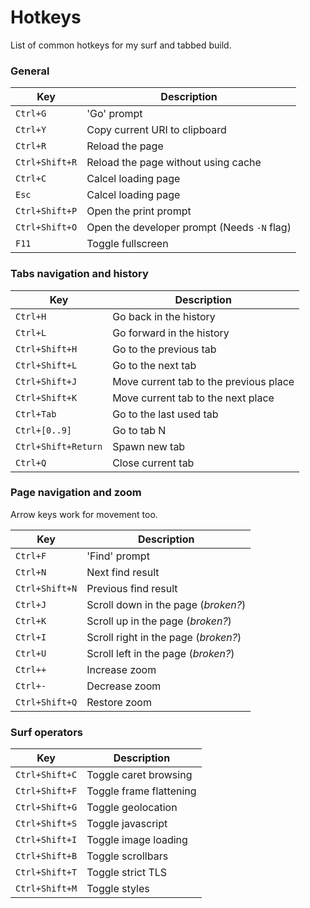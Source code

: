# Hotkeys
List of common hotkeys for my surf and tabbed build.


### General
Key             | Description
----------------|--------------------
`Ctrl+G`        | 'Go' prompt
`Ctrl+Y`        | Copy current URI to clipboard
`Ctrl+R`        | Reload the page
`Ctrl+Shift+R`  | Reload the page without using cache
`Ctrl+C`        | Calcel loading page
`Esc`           | Calcel loading page
`Ctrl+Shift+P`  | Open the print prompt
`Ctrl+Shift+O`  | Open the developer prompt (Needs `-N` flag)
`F11`           | Toggle fullscreen

### Tabs navigation and history
Key                 | Description
--------------------|--------------------
`Ctrl+H`            | Go back in the history
`Ctrl+L`            | Go forward in the history
`Ctrl+Shift+H`      | Go to the previous tab
`Ctrl+Shift+L`      | Go to the next tab
`Ctrl+Shift+J`      | Move current tab to the previous place
`Ctrl+Shift+K`      | Move current tab to the next place
`Ctrl+Tab`          | Go to the last used tab
`Ctrl+[0..9]`       | Go to tab N
`Ctrl+Shift+Return` | Spawn new tab
`Ctrl+Q`            | Close current tab

### Page navigation and zoom
Arrow keys work for movement too.

Key             | Description
----------------|--------------------
`Ctrl+F`        | 'Find' prompt
`Ctrl+N`        | Next find result
`Ctrl+Shift+N`  | Previous find result
`Ctrl+J`        | Scroll down in the page (*broken?*)
`Ctrl+K`        | Scroll up in the page (*broken?*)
`Ctrl+I`        | Scroll right in the page (*broken?*)
`Ctrl+U`        | Scroll left in the page (*broken?*)
`Ctrl++`        | Increase zoom
`Ctrl+-`        | Decrease zoom
`Ctrl+Shift+Q`  | Restore zoom

### Surf operators
Key             | Description
----------------|--------------------
`Ctrl+Shift+C`  | Toggle caret browsing
`Ctrl+Shift+F`  | Toggle frame flattening
`Ctrl+Shift+G`  | Toggle geolocation
`Ctrl+Shift+S`  | Toggle javascript
`Ctrl+Shift+I`  | Toggle image loading
`Ctrl+Shift+B`  | Toggle scrollbars
`Ctrl+Shift+T`  | Toggle strict TLS
`Ctrl+Shift+M`  | Toggle styles
